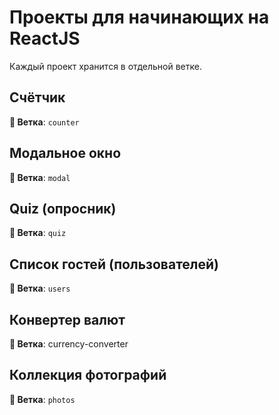 # Проекты для начинающих на ReactJS
Каждый проект хранится в отдельной ветке.

## Счётчик


**🌿 Ветка**: `counter`

## Модальное окно
**🌿 Ветка**: `modal`

## Quiz (опросник)
**🌿 Ветка**: `quiz`

## Список гостей (пользователей)
**🌿 Ветка**: `users`

## Конвертер валют
**🌿 Ветка**: currency-converter

## Коллекция фотографий
**🌿 Ветка**: `photos`
